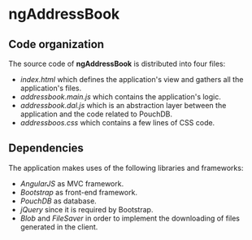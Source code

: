 ngAddressBook
=============

Code organization
-----------------

The source code of **ngAddressBook** is distributed into four files:

 * _index.html_ which defines the application's view and gathers all the application's files.
 * _addressbook.main.js_ which contains the application's logic.
 * _addressbook.dal.js_ which is an abstraction layer between the application and the code related to PouchDB.
 * _addressboos.css_ which contains a few lines of CSS code.

Dependencies
------------

The application makes uses of the following libraries and frameworks:

 * _AngularJS_ as MVC framework.
 * _Bootstrap_ as front-end framework.
 * _PouchDB_ as database.
 * _jQuery_ since it is required by Bootstrap.
 * _Blob_ and _FileSaver_ in order to implement the downloading of files generated in the client.